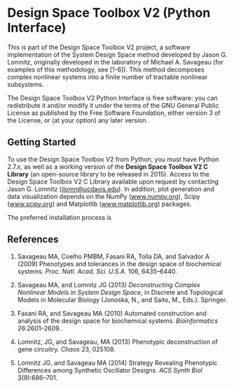 Design Space Toolbox V2 (Python Interface)
==============================================

This is part of the Design Space Toolbox V2 project, a software implementation of the System Design Space method developed by Jason G. Lomnitz, originally developed in the laboratory of Michael A. Savageau (for examples of this methodology, see [1-6]). This method decomposes complex nonlinear systems into a finite number of tractable nonlinear subsystems.

The Design Space Toolbox V2 Python Interface is free software: you can redistribute it and/or modify it under the terms of the GNU General Public License as published by the Free Software Foundation, either version 3 of the License, or (at your option) any later version.

Getting Started
---------------------

To use the Design Space Toolbox V2 from Python, you must have Python 2.7.x, as well as a working version of the **Design Space Toolbox V2 C Library** (an open-source library to be released in 2015). Access to the Design Space Toolbox V2 C Library available upon request by contacting Jason G. Lomnitz (jlomn@ucdavis.edu). In addition, plot generation and data visualization depends on the NumPy (www.numpy.org), Scipy (www.scipy.org) and Matplotlib (www.matplotlib.org) packages.

The preferred installation process is 


References
---------------

1. Savageau MA, Coelho PMBM, Fasani RA, Tolla DA, and Salvador A (2009) Phenotypes and tolerances in the design space of biochemical systems. _Proc. Natl. Acad. Sci. U.S.A._ 106, 6435–6440.

2. Savageau MA, and Lomnitz JG (2013) _Deconstructing Complex Nonlinear Models in System Design Space_, in Discrete and Topological Models in Molecular Biology (Jonoska, N., and Saito, M., Eds.). Springer.

4. Fasani RA, and Savageau MA (2010) Automated construction and analysis of the design space for biochemical systems. _Bioinformatics_ 26:2601–2609.

5. Lomnitz, JG, and Savageau, MA (2013) Phenotypic deconstruction of gene circuitry. _Chaos_ 23, 025108.

6. Lomnitz JG, and Savageau MA (2014) Strategy Revealing Phenotypic Differences among Synthetic Oscillator Designs. _ACS Synth Biol_ 3(9):686–701.
